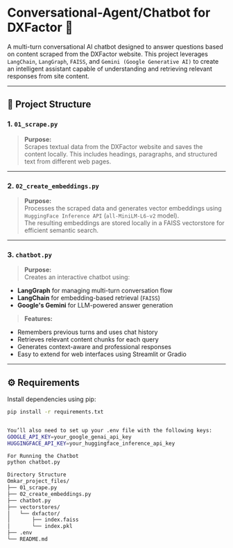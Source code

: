 # Conversational-Agent/Chatbot for DXFactor  🤖

A multi-turn conversational AI chatbot designed to answer questions based on content scraped from the DXFactor website. This project leverages `LangChain`, `LangGraph`, `FAISS`, and `Gemini (Google Generative AI)` to create an intelligent assistant capable of understanding and retrieving relevant responses from site content.

---

## 🧩 Project Structure

### 1. `01_scrape.py`  
> **Purpose:**  
Scrapes textual data from the DXFactor website and saves the content locally. This includes headings, paragraphs, and structured text from different web pages.

---

### 2. `02_create_embeddings.py`  
> **Purpose:**  
Processes the scraped data and generates vector embeddings using `HuggingFace Inference API` (`all-MiniLM-L6-v2` model).  
The resulting embeddings are stored locally in a FAISS vectorstore for efficient semantic search.

---

### 3. `chatbot.py`  
> **Purpose:**  
Creates an interactive chatbot using:
- **LangGraph** for managing multi-turn conversation flow
- **LangChain** for embedding-based retrieval (`FAISS`)
- **Google's Gemini** for LLM-powered answer generation

> **Features:**
- Remembers previous turns and uses chat history
- Retrieves relevant content chunks for each query
- Generates context-aware and professional responses
- Easy to extend for web interfaces using Streamlit or Gradio

---

## ⚙️ Requirements

Install dependencies using pip:

```bash
pip install -r requirements.txt


You’ll also need to set up your .env file with the following keys:
GOOGLE_API_KEY=your_google_genai_api_key
HUGGINGFACE_API_KEY=your_huggingface_inference_api_key

For Running the Chatbot
python chatbot.py

Directory Structure
Omkar_project_files/
├── 01_scrape.py
├── 02_create_embeddings.py
├── chatbot.py
├── vectorstores/
│   └── dxfactor/
│       ├── index.faiss
│       └── index.pkl
├── .env
└── README.md
